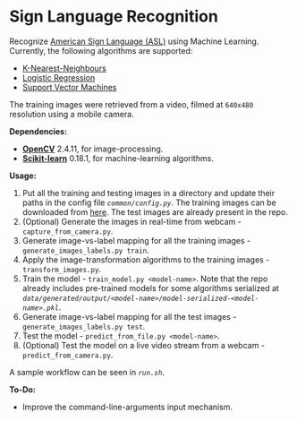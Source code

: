 # Sign Language Recognition

Recognize [American Sign Language (ASL)](https://en.wikipedia.org/wiki/American_Sign_Language) using Machine Learning.  
Currently, the following algorithms are supported:
 - [K-Nearest-Neighbours](https://en.wikipedia.org/wiki/K-nearest_neighbors_algorithm)
 - [Logistic Regression](https://en.wikipedia.org/wiki/Logistic_regression)
 - [Support Vector Machines](https://en.wikipedia.org/wiki/Support_vector_machine)

The training images were retrieved from a video, filmed at `640x480` resolution using a mobile camera.

**Dependencies:**
 - [**OpenCV**](http://opencv.org/) 2.4.11, for image-processing.
 - [**Scikit-learn**](http://scikit-learn.org/) 0.18.1, for machine-learning algorithms.

**Usage:**
 1. Put all the training and testing images in a directory and update their paths in the config file *`common/config.py`*. The training images can be downloaded from [here](https://drive.google.com/folderview?id=0Bw239KLrN7zofmxvSmtsVHlrbkFRY1NwMjh2NFJGX1ZtY0lKOTR0REJnQnBUdVgyVDlMMkk&usp=sharing).  The test images are already present in the repo.
 2. (Optional) Generate the images in real-time from webcam - `capture_from_camera.py`.
 3. Generate image-vs-label mapping for all the training images - `generate_images_labels.py train`.
 4. Apply the image-transformation algorithms to the training images - `transform_images.py`.
 5. Train the model - `train_model.py <model-name>`. Note that the repo already includes pre-trained models for some algorithms serialized at *`data/generated/output/<model-name>/model-serialized-<model-name>.pkl`*.
 6. Generate image-vs-label mapping for all the test images - `generate_images_labels.py test`.
 7. Test the model - `predict_from_file.py <model-name>`.
 8. (Optional) Test the model on a live video stream from a webcam - `predict_from_camera.py`.

A sample workflow can be seen in *`run.sh`*.

**To-Do:**
 - Improve the command-line-arguments input mechanism.

